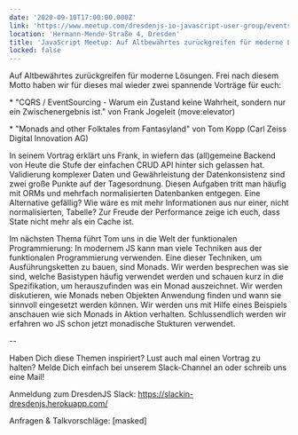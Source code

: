 ```yaml
---
date: '2020-09-10T17:00:00.000Z'
link: 'https://www.meetup.com/dresdenjs-io-javascript-user-group/events/wwdfrqybcmbnb/'
location: 'Hermann-Mende-Straße 4, Dresden'
title: 'JavaScript Meetup: Auf Altbewährtes zurückgreifen für moderne Lösungen'
locked: false
---
```

Auf Altbewährtes zurückgreifen für moderne Lösungen. Frei nach diesem Motto haben wir für dieses mal wieder zwei spannende Vorträge für euch:

\* "CQRS / EventSourcing - Warum ein Zustand keine Wahrheit, sondern nur ein Zwischenergebnis ist." von Frank Jogeleit (move:elevator)

\* "Monads and other Folktales from Fantasyland" von Tom Kopp (Carl Zeiss Digital Innovation AG)

In seinem Vortrag erklärt uns Frank, in wiefern das (all)gemeine Backend von Heute die Stufe der einfachen CRUD API hinter sich gelassen hat. Validierung komplexer Daten und Gewährleistung der Datenkonsistenz sind zwei große Punkte auf der Tagesordnung. Diesen Aufgaben tritt man häufig mit ORMs und mehrfach normalisierten Datenbanken entgegen. Eine Alternative gefällig? Wie wäre es mit mehr Informationen aus nur einer, nicht normalisierten, Tabelle? Zur Freude der Performance zeige ich euch, dass State nicht mehr als ein Cache ist.

Im nächsten Thema führt Tom uns in die Welt der funktionalen Programmierung: In modernem JS kann man viele Techniken aus der funktionalen Programmierung verwenden. Eine dieser Techniken, um Ausführungsketten zu bauen, sind Monads. Wir werden besprechen was sie sind, welche Basistypen häufig verwendet werden und schauen kurz in die Spezifikation, um herauszufinden was ein Monad auszeichnet. Wir werden diskutieren, wie Monads neben Objekten Anwendung finden und wann sie sinnvoll eingesetzt werden können. Wir werden uns mit Hilfe eines Beispiels anschauen wie sich Monads in Aktion verhalten. Schlussendlich werden wir erfahren wo JS schon jetzt monadische Stukturen verwendet.

\--

Haben Dich diese Themen inspiriert? Lust auch mal einen Vortrag zu halten? Melde Dich einfach bei unserem Slack-Channel an oder schreib uns eine Mail!

Anmeldung zum DresdenJS Slack: <https://slackin-dresdenjs.herokuapp.com/>

Anfragen & Talkvorschläge: \[masked\]
